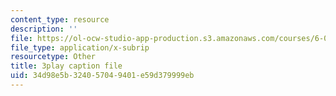 ```yaml
---
content_type: resource
description: ''
file: https://ol-ocw-studio-app-production.s3.amazonaws.com/courses/6-042j-mathematics-for-computer-science-spring-2015/34d98e5b324057049401e59d379999eb_GyFVgJZ0hIs.vtt
file_type: application/x-subrip
resourcetype: Other
title: 3play caption file
uid: 34d98e5b-3240-5704-9401-e59d379999eb
---
```

